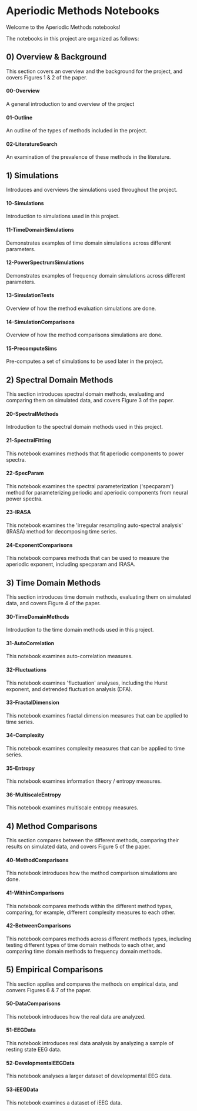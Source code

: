 # Aperiodic Methods Notebooks

Welcome to the Aperiodic Methods notebooks!

The notebooks in this project are organized as follows:

## 0) Overview & Background

This section covers an overview and the background for the project, and covers Figures 1 & 2 of the paper.

#### 00-Overview

A general introduction to and overview of the project

#### 01-Outline

An outline of the types of methods included in the project.

#### 02-LiteratureSearch

An examination of the prevalence of these methods in the literature.

## 1) Simulations

Introduces and overviews the simulations used throughout the project.

#### 10-Simulations

Introduction to simulations used in this project.

#### 11-TimeDomainSimulations

Demonstrates examples of time domain simulations across different parameters.

#### 12-PowerSpectrumSimulations

Demonstrates examples of frequency domain simulations across different parameters.

#### 13-SimulationTests

Overview of how the method evaluation simulations are done.

#### 14-SimulationComparisons

Overview of how the method comparisons simulations are done.

#### 15-PrecomputeSims

Pre-computes a set of simulations to be used later in the project.

## 2) Spectral Domain Methods

This section introduces spectral domain methods, evaluating and comparing them on simulated data, and covers Figure 3 of the paper.

#### 20-SpectralMethods

Introduction to the spectral domain methods used in this project.

#### 21-SpectralFitting

This notebook examines methods that fit aperiodic components to power spectra.

#### 22-SpecParam

This notebook examines the spectral parameterization ('specparam') method for parameterizing periodic and aperiodic components from neural power spectra.

#### 23-IRASA

This notebook examines the 'irregular resampling auto-spectral analysis' (IRASA) method for decomposing time series.

#### 24-ExponentComparisons

This notebook compares methods that can be used to measure the aperiodic exponent, including specparam and IRASA.

## 3) Time Domain Methods

This section introduces time domain methods, evaluating them on simulated data, and covers Figure 4 of the paper.

#### 30-TimeDomainMethods

Introduction to the time domain methods used in this project.

#### 31-AutoCorrelation

This notebook examines auto-correlation measures.

#### 32-Fluctuations

This notebook examines 'fluctuation' analyses, including the Hurst exponent, and detrended fluctuation analysis (DFA).

#### 33-FractalDimension

This notebook examines fractal dimension measures that can be applied to time series.

#### 34-Complexity

This notebook examines complexity measures that can be applied to time series.

#### 35-Entropy

This notebook examines information theory / entropy measures.

#### 36-MultiscaleEntropy

This notebook examines multiscale entropy measures.

## 4) Method Comparisons

This section compares between the different methods, comparing their results on simulated data, and covers Figure 5 of the paper.

#### 40-MethodComparisons

This notebook introduces how the method comparison simulations are done.

#### 41-WithinComparisons

This notebook compares methods within the different method types, comparing, for example, different complexity measures to each other.

#### 42-BetweenComparisons

This notebook compares methods across different methods types, including testing different types of time domain methods to each other, and comparing time domain methods to frequency domain methods.

## 5) Empirical Comparisons

This section applies and compares the methods on empirical data, and convers Figures 6 & 7 of the paper.

#### 50-DataComparisons

This notebook introduces how the real data are analyzed.

#### 51-EEGData

This notebook introduces real data analysis by analyzing a sample of resting state EEG data.

#### 52-DevelopmentalEEGData

This notebook analyses a larger dataset of developmental EEG data.

#### 53-iEEGData

This notebook examines a dataset of iEEG data.
